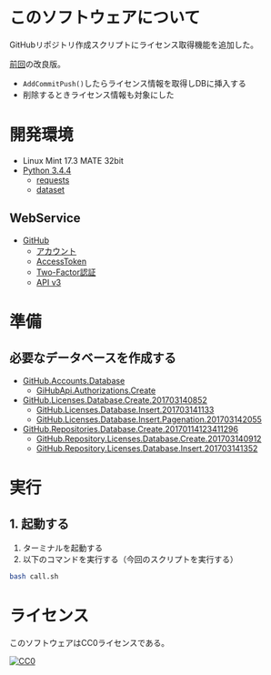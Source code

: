 ﻿# このソフトウェアについて

GitHubリポジトリ作成スクリプトにライセンス取得機能を追加した。

[前回](GitHub.Upload.ByPython.Refactoring.201703101718)の改良版。

* `AddCommitPush()`したらライセンス情報を取得しDBに挿入する
* 削除するときライセンス情報も対象にした

# 開発環境

* Linux Mint 17.3 MATE 32bit
* [Python 3.4.4](https://www.python.org/downloads/release/python-344/)
    * [requests](http://requests-docs-ja.readthedocs.io/en/latest/)
    * [dataset](https://github.com/pudo/dataset)

## WebService

* [GitHub](https://github.com/)
    * [アカウント](https://github.com/join?source=header-home)
    * [AccessToken](https://github.com/settings/tokens)
    * [Two-Factor認証](https://github.com/settings/two_factor_authentication/intro)
    * [API v3](https://developer.github.com/v3/)

# 準備

## 必要なデータベースを作成する

* [GitHub.Accounts.Database](https://github.com/ytyaru/GitHub.Accounts.Database.20170107081237765)
    * [GiHubApi.Authorizations.Create](https://github.com/ytyaru/GiHubApi.Authorizations.Create.20170113141429500)
* [GitHub.Licenses.Database.Create.201703140852](GitHub.Licenses.Database.Create.201703140852)
    * [GitHub.Licenses.Database.Insert.201703141133](https://github.com/ytyaru/GitHub.Licenses.Database.Insert.201703141133)
    * [GitHub.Licenses.Database.Insert.Pagenation.201703142055](https://github.com/ytyaru/GitHub.Licenses.Database.Insert.Pagenation.201703142055)
* [GitHub.Repositories.Database.Create.20170114123411296](https://github.com/ytyaru/GitHub.Repositories.Database.Create.20170114123411296)
    * [GitHub.Repository.Licenses.Database.Create.201703140912](https://github.com/ytyaru/GitHub.Repository.Licenses.Database.Create.201703140912)
    * [GitHub.Repository.Licenses.Database.Insert.201703141352](https://github.com/ytyaru/GitHub.Repository.Licenses.Database.Insert.201703141352)

# 実行

## 1. 起動する

1. ターミナルを起動する
1. 以下のコマンドを実行する（今回のスクリプトを実行する）

```sh
bash call.sh
```

# ライセンス #

このソフトウェアはCC0ライセンスである。

[![CC0](http://i.creativecommons.org/p/zero/1.0/88x31.png "CC0")](http://creativecommons.org/publicdomain/zero/1.0/deed.ja)

